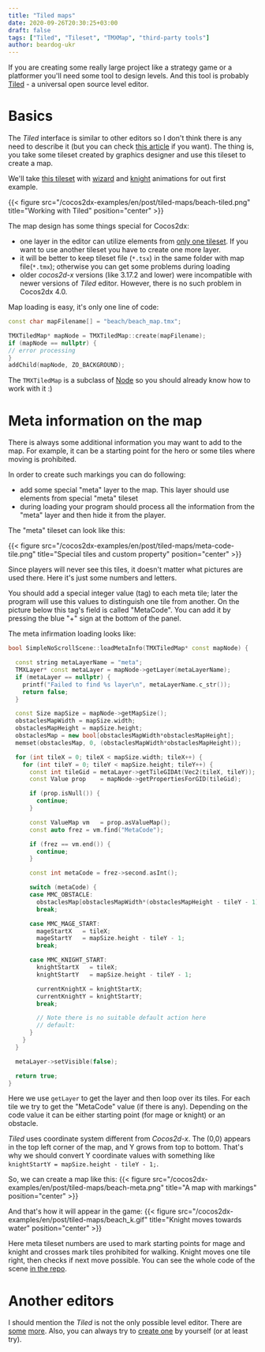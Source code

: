 ```yaml
---
title: "Tiled maps"
date: 2020-09-26T20:30:25+03:00
draft: false
tags: ["Tiled", "Tileset", "TMXMap", "third-party tools"]
author: beardog-ukr
---
```


If you are creating some really large project like a strategy game or a platformer you'll need some tool to design levels. And this tool is probably [Tiled](https://www.mapeditor.org/) - a universal open source level editor.
<!--more-->

# Basics

The _Tiled_ interface is similar to other editors so I don't think there is any need to describe it (but you can check [this article](https://www.raywenderlich.com/2684-cocos2d-x-tile-map-tutorial-part-1) if you want). The thing is, you take some tileset created by graphics designer and use this tileset to create a map.

We'll take [this tileset](http://finalbossblues.com/timefantasy/freebies/free-beach-tileset/) with [wizard](https://fooch.itch.io/mage) and [knight](https://0x72.itch.io/dungeontileset-ii) animations for out first example.

{{< figure src="/cocos2dx-examples/en/post/tiled-maps/beach-tiled.png" title="Working with Tiled" position="center" >}}

The map design has some things special for Cocos2dx:
* one layer in the editor can utilize elements from [only one tileset](https://gamedev.stackexchange.com/questions/152458/assets-from-tiled-background-layer-not-appearing-in-cocos2d-x). If you want to use another tileset you have to create one more layer.
* it will be better to keep tileset file (`*.tsx`) in the same folder with map file(`*.tmx`); otherwise you can get some problems during loading
* older _cocos2d-x_ versions (like 3.17.2 and lower) were incompatible with newer versions of _Tiled_ editor. However, there is no such problem in Cocos2dx 4.0.

Map loading is easy, it's only one line of code:
```cpp
const char mapFilename[] = "beach/beach_map.tmx";

TMXTiledMap* mapNode = TMXTiledMap::create(mapFilename);
if (mapNode == nullptr) {
// error processing  
}
addChild(mapNode, ZO_BACKGROUND);
```
The `TMXTiledMap` is a subclass of [Node](https://docs.cocos2d-x.org/api-ref/cplusplus/v4x/d3/d82/classcocos2d_1_1_node.html) so you should already know how to work with it :)

# Meta information on the map

There is always some additional information you may want to add to the map. For example, it can be a starting point for the hero or some tiles where moving is prohibited.

In order to create such markings you can do following:
* add some special "meta" layer to the map. This layer should use elements from special "meta" tileset
* during loading your program should process all the information from the "meta" layer and then hide it from the player.

The "meta" tileset can look like this:

{{< figure src="/cocos2dx-examples/en/post/tiled-maps/meta-code-tile.png" title="Special tiles and custom property" position="center" >}}

Since players will never see this tiles, it doesn't matter what pictures are used there. Here it's just some numbers and letters.

You should add  a special integer value (tag) to each meta tile; later the program will use this values to distinguish one tile from another. On the picture below this tag's field is called "MetaCode". You can add it by pressing the blue "+" sign at the bottom of the panel.

The meta infirmation loading looks like:
```cpp
bool SimpleNoScrollScene::loadMetaInfo(TMXTiledMap* const mapNode) {

  const string metaLayerName = "meta";
  TMXLayer* const metaLayer = mapNode->getLayer(metaLayerName);
  if (metaLayer == nullptr) {
    printf("Failed to find %s layer\n", metaLayerName.c_str());
    return false;
  }

  const Size mapSize = mapNode->getMapSize();
  obstaclesMapWidth = mapSize.width;
  obstaclesMapHeight = mapSize.height;
  obstaclesMap = new bool[obstaclesMapWidth*obstaclesMapHeight];
  memset(obstaclesMap, 0, (obstaclesMapWidth*obstaclesMapHeight));

  for (int tileX = 0; tileX < mapSize.width; tileX++) {
    for (int tileY = 0; tileY < mapSize.height; tileY++) {
      const int tileGid = metaLayer->getTileGIDAt(Vec2(tileX, tileY));
      const Value prop    = mapNode->getPropertiesForGID(tileGid);

      if (prop.isNull()) {
        continue;
      }

      const ValueMap vm   = prop.asValueMap();
      const auto frez = vm.find("MetaCode");

      if (frez == vm.end()) {
        continue;
      }

      const int metaCode = frez->second.asInt();

      switch (metaCode) {
      case MMC_OBSTACLE:
        obstaclesMap[obstaclesMapWidth*(obstaclesMapHeight - tileY - 1) + tileX] = true;
        break;

      case MMC_MAGE_START:
        mageStartX   = tileX;
        mageStartY   = mapSize.height - tileY - 1;
        break;

      case MMC_KNIGHT_START:
        knightStartX   = tileX;
        knightStartY   = mapSize.height - tileY - 1;

        currentKnightX = knightStartX;
        currentKnightY = knightStartY;
        break;

        // Note there is no suitable default action here
        // default:
      }
    }
  }

  metaLayer->setVisible(false);

  return true;
}
```

Here we use `getLayer` to get the layer and then loop over its tiles. For each tile we try to get the "MetaCode" value (if there is any). Depending on the code value it can be either starting point (for mage or knight) or an obstacle. 

_Tiled_ uses coordinate system different from _Cocos2d-x_. The (0,0) appears in the top left corner of the map, and Y grows from top to bottom. That's why we should convert Y coordinate values with something like `knightStartY = mapSize.height - tileY - 1;`.

So, we can create a map like this:
{{< figure src="/cocos2dx-examples/en/post/tiled-maps/beach-meta.png" title="A map with markings" position="center" >}}

And that's how it will appear in the game:
{{< figure src="/cocos2dx-examples/en/post/tiled-maps/beach_k.gif" title="Knight moves towards water" position="center" >}}

Here meta tileset numbers are used to mark starting points for mage and knight and crosses mark tiles prohibited for walking. Knight moves one tile right, then checks if next move possible. You can see the whole code of the scene [in the repo](https://github.com/beardog-ukr/cocos2dx-examples/tree/master/examples/TiledBackground).

# Another editors

I should mention the _Tiled_ is not the only possible level editor. There are [some](https://gamedev.stackexchange.com/questions/225/tools-for-creating-2d-tile-based-maps) [more](https://gamedev.stackexchange.com/questions/1886/tile-based-2d-level-editor).
Also, you can always try to [create one](https://gamedevelopment.tutsplus.com/articles/make-your-life-easier-build-a-level-editor--gamedev-356) by yourself (or at least try).
